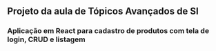 ## Projeto da aula de Tópicos Avançados de SI

### Aplicação em React para cadastro de produtos com tela de login, CRUD e listagem
